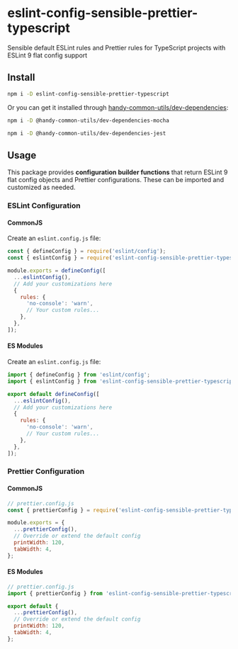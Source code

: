 # eslint-config-sensible-prettier-typescript

Sensible default ESLint rules and Prettier rules for TypeScript projects with ESLint 9 flat config support

## Install

```sh
npm i -D eslint-config-sensible-prettier-typescript
```

Or you can get it installed through [handy-common-utils/dev-dependencies](https://github.com/handy-common-utils/dev-dependencies):

```sh
npm i -D @handy-common-utils/dev-dependencies-mocha
```

```sh
npm i -D @handy-common-utils/dev-dependencies-jest
```

## Usage

This package provides **configuration builder functions** that return ESLint 9 flat config objects and Prettier configurations. These can be imported and customized as needed.

### ESLint Configuration

#### CommonJS

Create an `eslint.config.js` file:

```javascript
const { defineConfig } = require('eslint/config');
const { eslintConfig } = require('eslint-config-sensible-prettier-typescript');

module.exports = defineConfig([
  ...eslintConfig(),
  // Add your customizations here
  {
    rules: {
      'no-console': 'warn',
      // Your custom rules...
    },
  },
]);
```

#### ES Modules

Create an `eslint.config.js` file:

```javascript
import { defineConfig } from 'eslint/config';
import { eslintConfig } from 'eslint-config-sensible-prettier-typescript';

export default defineConfig([
  ...eslintConfig(),
  // Add your customizations here
  {
    rules: {
      'no-console': 'warn',
      // Your custom rules...
    },
  },
]);
```

### Prettier Configuration

#### CommonJS

```javascript
// prettier.config.js
const { prettierConfig } = require('eslint-config-sensible-prettier-typescript');

module.exports = {
  ...prettierConfig(),
  // Override or extend the default config
  printWidth: 120,
  tabWidth: 4,
};
```

#### ES Modules

```javascript
// prettier.config.js
import { prettierConfig } from 'eslint-config-sensible-prettier-typescript';

export default {
  ...prettierConfig(),
  // Override or extend the default config
  printWidth: 120,
  tabWidth: 4,
};
```

